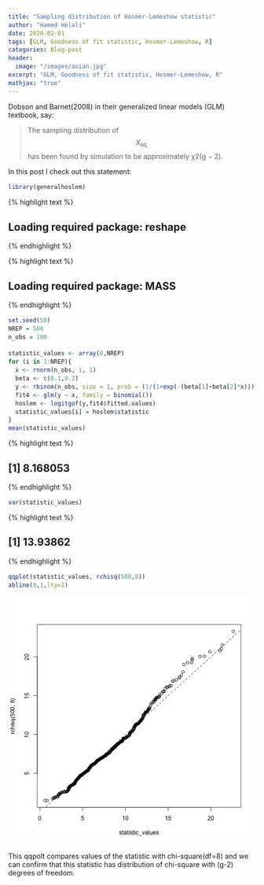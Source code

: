 ```yaml
---
title: "Sampling distribution of Hosmer-Lemeshow statistic"
author: "Hamed Helali"
date: 2020-02-01
tags: [GLM, Goodness of fit statistic, Hosmer-Lemeshow, R]
categories: Blog-post
header:
  image: "/images/asian.jpg"
excerpt: "GLM, Goodness of fit statistic, Hosmer-Lemeshow, R"
mathjax: "true"
---
```


Dobson and Barnet(2008) in their generalized linear models (GLM) textbook, say:
> The sampling distribution of $$X_{HL}$$ has been found by simulation to be approximately χ2(g − 2).  

In this post I check out this statement:


```r
library(generalhoslem)
```



{% highlight text %}
## Loading required package: reshape
{% endhighlight %}



{% highlight text %}
## Loading required package: MASS
{% endhighlight %}



```r
set.seed(50)
NREP = 500
n_obs = 100

statistic_values <- array(0,NREP)
for (i in 1:NREP){
  x <- rnorm(n_obs, 1, 1)
  beta <- c(0.1,0.2)
  y <- rbinom(n_obs, size = 1, prob = (1/(1+exp(-(beta[1]+beta[2]*x)))))
  fit4 <- glm(y ~ x, family = binomial())
  hoslem <- logitgof(y,fit4$fitted.values)
  statistic_values[i] = hoslem$statistic
}
mean(statistic_values)
```



{% highlight text %}
## [1] 8.168053
{% endhighlight %}



```r
var(statistic_values)
```



{% highlight text %}
## [1] 13.93862
{% endhighlight %}



```r
qqplot(statistic_values, rchisq(500,8))
abline(0,1,lty=2)
```

![center](/images/2020-02-01-hoslem/unnamed-chunk-1-1.png)

This qqpolt compares values of the statistic with chi-square(df=8) and we can confirm that this statistic has distribution of chi-square with (g-2) degrees of freedom.
